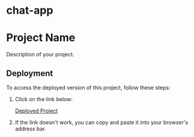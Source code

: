 # chat-app 
# Project Name

Description of your project.

## Deployment

To access the deployed version of this project, follow these steps:

1. Click on the link below:
   
   [Deployed Project](https://chit-chat-ynot.onrender.com)

2. If the link doesn't work, you can copy and paste it into your browser's address bar.


